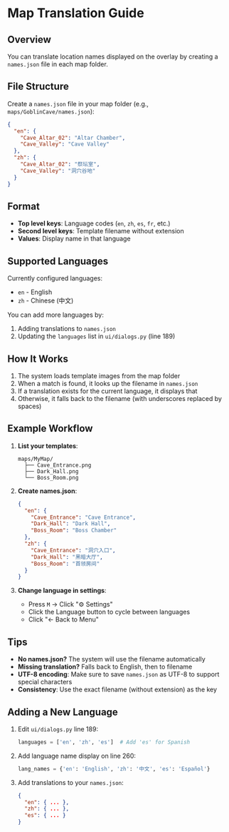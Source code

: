 # Map Translation Guide

## Overview

You can translate location names displayed on the overlay by creating a `names.json` file in each map folder.

## File Structure

Create a `names.json` file in your map folder (e.g., `maps/GoblinCave/names.json`):

```json
{
  "en": {
    "Cave_Altar_02": "Altar Chamber",
    "Cave_Valley": "Cave Valley"
  },
  "zh": {
    "Cave_Altar_02": "祭坛室",
    "Cave_Valley": "洞穴谷地"
  }
}
```

## Format

- **Top level keys**: Language codes (`en`, `zh`, `es`, `fr`, etc.)
- **Second level keys**: Template filename without extension
- **Values**: Display name in that language

## Supported Languages

Currently configured languages:
- `en` - English
- `zh` - Chinese (中文)

You can add more languages by:
1. Adding translations to `names.json`
2. Updating the `languages` list in `ui/dialogs.py` (line 189)

## How It Works

1. The system loads template images from the map folder
2. When a match is found, it looks up the filename in `names.json`
3. If a translation exists for the current language, it displays that
4. Otherwise, it falls back to the filename (with underscores replaced by spaces)

## Example Workflow

1. **List your templates**:
   ```
   maps/MyMap/
     ├── Cave_Entrance.png
     ├── Dark_Hall.png
     └── Boss_Room.png
   ```

2. **Create names.json**:
   ```json
   {
     "en": {
       "Cave_Entrance": "Cave Entrance",
       "Dark_Hall": "Dark Hall",
       "Boss_Room": "Boss Chamber"
     },
     "zh": {
       "Cave_Entrance": "洞穴入口",
       "Dark_Hall": "黑暗大厅",
       "Boss_Room": "首领房间"
     }
   }
   ```

3. **Change language in settings**:
   - Press `M` → Click "⚙️ Settings"
   - Click the Language button to cycle between languages
   - Click "← Back to Menu"

## Tips

- **No names.json?** The system will use the filename automatically
- **Missing translation?** Falls back to English, then to filename
- **UTF-8 encoding**: Make sure to save `names.json` as UTF-8 to support special characters
- **Consistency**: Use the exact filename (without extension) as the key

## Adding a New Language

1. Edit `ui/dialogs.py` line 189:
   ```python
   languages = ['en', 'zh', 'es']  # Add 'es' for Spanish
   ```

2. Add language name display on line 260:
   ```python
   lang_names = {'en': 'English', 'zh': '中文', 'es': 'Español'}
   ```

3. Add translations to your `names.json`:
   ```json
   {
     "en": { ... },
     "zh": { ... },
     "es": { ... }
   }
   ```
